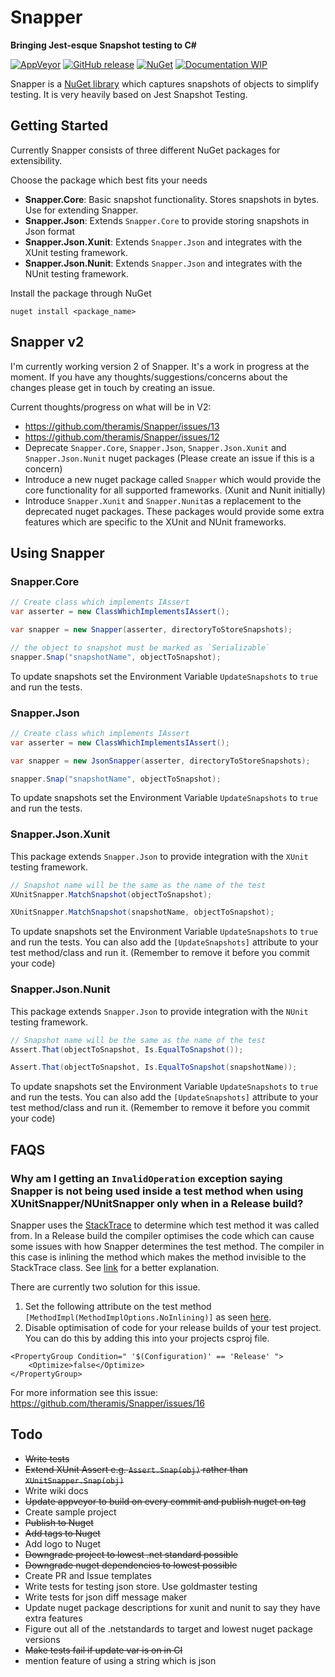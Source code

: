 # Snapper
**Bringing Jest-esque Snapshot testing to C#**

[![AppVeyor](https://img.shields.io/appveyor/ci/gruntjs/grunt.svg?style=for-the-badge)](https://ci.appveyor.com/project/theramis/snapper)
[![GitHub release](https://img.shields.io/github/release/theramis/snapper.svg?style=for-the-badge)](https://github.com/theramis/Snapper)
[![NuGet](https://img.shields.io/nuget/v/Snapper.Core.svg?style=for-the-badge)](https://www.nuget.org/packages/Snapper.Core)
[![Documentation WIP](https://img.shields.io/badge/Docs-WIP-red.svg?style=for-the-badge)](https://github.com/theramis/Snapper)

Snapper is a [NuGet library](https://www.nuget.org/packages/Snapper.Core) which captures snapshots of objects to simplify testing.
It is very heavily based on Jest Snapshot Testing.

## Getting Started
Currently Snapper consists of three different NuGet packages for extensibility.

Choose the package which best fits your needs
- **Snapper.Core**: Basic snapshot functionality. Stores snapshots in bytes. Use for extending Snapper.
- **Snapper.Json**: Extends `Snapper.Core` to provide storing snapshots in Json format
- **Snapper.Json.Xunit**: Extends `Snapper.Json` and integrates with the XUnit testing framework.
- **Snapper.Json.Nunit**: Extends `Snapper.Json` and integrates with the NUnit testing framework.

Install the package through NuGet
```
nuget install <package_name>
```
## Snapper v2
I'm currently working version 2 of Snapper. It's a work in progress at the moment. If you have any thoughts/suggestions/concerns about the changes please get in touch by creating an issue.

Current thoughts/progress on what will be in V2:
- https://github.com/theramis/Snapper/issues/13
- https://github.com/theramis/Snapper/issues/12
- Deprecate `Snapper.Core`, `Snapper.Json`, `Snapper.Json.Xunit` and `Snapper.Json.Nunit` nuget packages (Please create an issue if this is a concern)
- Introduce a new nuget package called `Snapper` which would provide the core functionality for all supported frameworks. (Xunit and Nunit initially)
- Introduce `Snapper.Xunit` and `Snapper.Nunit`as a replacement to the deprecated nuget packages. These packages would provide some extra features which are specific to the XUnit and NUnit frameworks.


## Using Snapper

### Snapper.Core

```cs
// Create class which implements IAssert
var asserter = new ClassWhichImplementsIAssert();

var snapper = new Snapper(asserter, directoryToStoreSnapshots);

// the object to snapshot must be marked as `Serializable`
snapper.Snap("snapshotName", objectToSnapshot);
```
To update snapshots set the Environment Variable `UpdateSnapshots` to `true` and run the tests.

### Snapper.Json

```cs
// Create class which implements IAssert
var asserter = new ClassWhichImplementsIAssert();

var snapper = new JsonSnapper(asserter, directoryToStoreSnapshots);

snapper.Snap("snapshotName", objectToSnapshot);
```
To update snapshots set the Environment Variable `UpdateSnapshots` to `true` and run the tests.

### Snapper.Json.Xunit
This package extends `Snapper.Json` to provide integration with the `XUnit` testing framework.

```cs
// Snapshot name will be the same as the name of the test
XUnitSnapper.MatchSnapshot(objectToSnapshot);

XUnitSnapper.MatchSnapshot(snapshotName, objectToSnapshot);
```
To update snapshots set the Environment Variable `UpdateSnapshots` to `true` and run the tests.
You can also add the `[UpdateSnapshots]` attribute to your test method/class and run it. (Remember to remove it before you commit your code)

### Snapper.Json.Nunit
This package extends `Snapper.Json` to provide integration with the `NUnit` testing framework.

```cs
// Snapshot name will be the same as the name of the test
Assert.That(objectToSnapshot, Is.EqualToSnapshot());

Assert.That(objectToSnapshot, Is.EqualToSnapshot(snapshotName));
```
To update snapshots set the Environment Variable `UpdateSnapshots` to `true` and run the tests.
You can also add the `[UpdateSnapshots]` attribute to your test method/class and run it. (Remember to remove it before you commit your code)

## FAQS

### Why am I getting an `InvalidOperation` exception saying Snapper is not being used inside a test method when using XUnitSnapper/NUnitSnapper only when in a Release build?
Snapper uses the [StackTrace](https://docs.microsoft.com/en-us/dotnet/api/system.diagnostics.stacktrace?view=netstandard-2.0) to determine which test method it was called from. In a Release build the compiler optimises the code which can cause some issues with how Snapper determines the test method. The compiler in this case is inlining the method which makes the method invisible to the StackTrace class. See [link](https://stackoverflow.com/questions/3924995/what-is-method-inlining) for a better explanation.

There are currently two solution for this issue.
1. Set the following attribute on the test method `[MethodImpl(MethodImplOptions.NoInlining)]` as seen [here](https://github.com/theramis/Snapper/blob/516598b41426fcfd0968db170dcd805e30604cbb/project/Tests/Snapper.Tests/SnapperSnapshotsPerClassTests.cs#L13).
2. Disable optimisation of code for your release builds of your test project. You can do this by adding this into your projects csproj file.
```
<PropertyGroup Condition=" '$(Configuration)' == 'Release' ">
    <Optimize>false</Optimize>
</PropertyGroup>
```

For more information see this issue: https://github.com/theramis/Snapper/issues/16

## Todo
- ~~Write tests~~
- ~~Extend XUnit Assert e.g. `Assert.Snap(obj)` rather than `XUnitSnapper.Snap(obj)`~~
- Write wiki docs
- ~~Update appveyor to build on every commit and publish nuget on tag~~
- Create sample project
- ~~Publish to Nuget~~
- ~~Add tags to Nuget~~
- Add logo to Nuget
- ~~Downgrade project to lowest .net standard possible~~
- ~~Downgrade nuget dependencies to lowest possible~~
- Create PR and Issue templates
- Write tests for testing json store. Use goldmaster testing
- Write tests for json diff message maker
- Update nuget package descriptions for xunit and nunit to say they have extra features
- Figure out all of the .netstandards to target and lowest nuget package versions
- ~~Make tests fail if update var is on in CI~~
- mention feature of using a string which is json
